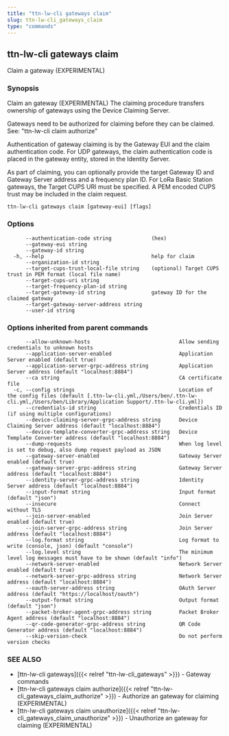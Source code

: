 ```yaml
---
title: "ttn-lw-cli gateways claim"
slug: ttn-lw-cli_gateways_claim
type: "commands"
---
```


## ttn-lw-cli gateways claim

Claim a gateway (EXPERIMENTAL)

### Synopsis

Claim an gateway (EXPERIMENTAL)
The claiming procedure transfers ownership of gateways using the Device
Claiming Server.

Gateways need to be authorized for claiming before they can be claimed.
See: "ttn-lw-cli claim authorize"

Authentication of gateway claiming is by the Gateway EUI and the claim
authentication code.
For UDP gateways, the claim authentication code is placed in the gateway
entity, stored in the Identity Server.

As part of claiming, you can optionally provide the target Gateway ID and
Gateway Server address and a frequency plan ID.
For LoRa Basic Station gateways, the Target CUPS URI must be specified.
A PEM encoded CUPS trust may be included in the claim request.


```
ttn-lw-cli gateways claim [gateway-eui] [flags]
```

### Options

```
      --authentication-code string             (hex)
      --gateway-eui string                     
      --gateway-id string                      
  -h, --help                                   help for claim
      --organization-id string                 
      --target-cups-trust-local-file string    (optional) Target CUPS trust in PEM format (local file name)
      --target-cups-uri string                 
      --target-frequency-plan-id string        
      --target-gateway-id string               gateway ID for the claimed gateway
      --target-gateway-server-address string   
      --user-id string                         
```

### Options inherited from parent commands

```
      --allow-unknown-hosts                             Allow sending credentials to unknown hosts
      --application-server-enabled                      Application Server enabled (default true)
      --application-server-grpc-address string          Application Server address (default "localhost:8884")
      --ca string                                       CA certificate file
  -c, --config strings                                  Location of the config files (default [.ttn-lw-cli.yml,/Users/ben/.ttn-lw-cli.yml,/Users/ben/Library/Application Support/.ttn-lw-cli.yml])
      --credentials-id string                           Credentials ID (if using multiple configurations)
      --device-claiming-server-grpc-address string      Device Claiming Server address (default "localhost:8884")
      --device-template-converter-grpc-address string   Device Template Converter address (default "localhost:8884")
      --dump-requests                                   When log level is set to debug, also dump request payload as JSON
      --gateway-server-enabled                          Gateway Server enabled (default true)
      --gateway-server-grpc-address string              Gateway Server address (default "localhost:8884")
      --identity-server-grpc-address string             Identity Server address (default "localhost:8884")
      --input-format string                             Input format (default "json")
      --insecure                                        Connect without TLS
      --join-server-enabled                             Join Server enabled (default true)
      --join-server-grpc-address string                 Join Server address (default "localhost:8884")
      --log.format string                               Log format to write (console, json) (default "console")
      --log.level string                                The minimum level log messages must have to be shown (default "info")
      --network-server-enabled                          Network Server enabled (default true)
      --network-server-grpc-address string              Network Server address (default "localhost:8884")
      --oauth-server-address string                     OAuth Server address (default "https://localhost/oauth")
      --output-format string                            Output format (default "json")
      --packet-broker-agent-grpc-address string         Packet Broker Agent address (default "localhost:8884")
      --qr-code-generator-grpc-address string           QR Code Generator address (default "localhost:8884")
      --skip-version-check                              Do not perform version checks
```

### SEE ALSO

* [ttn-lw-cli gateways]({{< relref "ttn-lw-cli_gateways" >}})	 - Gateway commands
* [ttn-lw-cli gateways claim authorize]({{< relref "ttn-lw-cli_gateways_claim_authorize" >}})	 - Authorize an gateway for claiming (EXPERIMENTAL)
* [ttn-lw-cli gateways claim unauthorize]({{< relref "ttn-lw-cli_gateways_claim_unauthorize" >}})	 - Unauthorize an gateway for claiming (EXPERIMENTAL)

